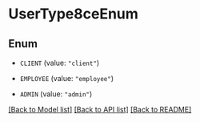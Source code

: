 # UserType8ceEnum

## Enum


* `CLIENT` (value: `"client"`)

* `EMPLOYEE` (value: `"employee"`)

* `ADMIN` (value: `"admin"`)


[[Back to Model list]](../README.md#documentation-for-models) [[Back to API list]](../README.md#documentation-for-api-endpoints) [[Back to README]](../README.md)


